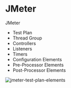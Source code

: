# JMeter
JMeter


- Test Plan
- Thread Group
- Controllers
- Listeners
- Timers
- Configuration Elements
- Pre-Processor Elements
- Post-Processor Elements


![jmeter-test-plan-elements](https://user-images.githubusercontent.com/37230267/109916070-ecfc8e80-7ced-11eb-9317-af03d9f54a74.png)


